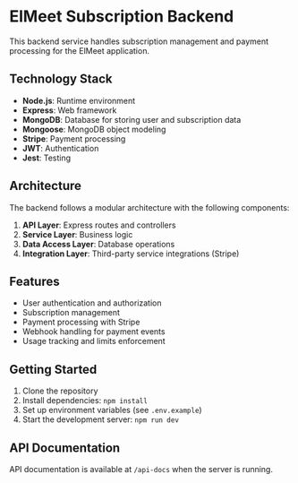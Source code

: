 # ElMeet Subscription Backend

This backend service handles subscription management and payment processing for the ElMeet application.

## Technology Stack

- **Node.js**: Runtime environment
- **Express**: Web framework
- **MongoDB**: Database for storing user and subscription data
- **Mongoose**: MongoDB object modeling
- **Stripe**: Payment processing
- **JWT**: Authentication
- **Jest**: Testing

## Architecture

The backend follows a modular architecture with the following components:

1. **API Layer**: Express routes and controllers
2. **Service Layer**: Business logic
3. **Data Access Layer**: Database operations
4. **Integration Layer**: Third-party service integrations (Stripe)

## Features

- User authentication and authorization
- Subscription management
- Payment processing with Stripe
- Webhook handling for payment events
- Usage tracking and limits enforcement

## Getting Started

1. Clone the repository
2. Install dependencies: `npm install`
3. Set up environment variables (see `.env.example`)
4. Start the development server: `npm run dev`

## API Documentation

API documentation is available at `/api-docs` when the server is running.